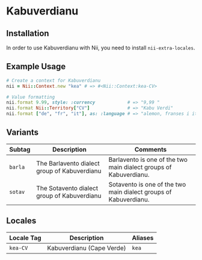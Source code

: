 <!-- This file has been generated. Source: languages/_template.md.erb -->

# Kabuverdianu

## Installation

In order to use Kabuverdianu with Nii, you need to install `nii-extra-locales`.

## Example Usage

``` ruby
# Create a context for Kabuverdianu
nii = Nii::Context.new "kea" # => #<Nii::Context:kea-CV>

# Value formatting
nii.format 9.99, style: :currency            # => "9,99 ​"
nii.format Nii::Territory["CV"]              # => "Kabu Verdi"
nii.format ["de", "fr", "it"], as: :language # => "alemon, franses i italianu"
```

## Variants

<table>
  <thead>
    <tr>
      <th>Subtag</th>
      <th>Description</th>
      <th>Comments</th>
    </tr>
  </thead>
  <tbody>
    <tr>
      <td><code>barla</code></td>
      <td>The Barlavento dialect group of Kabuverdianu</td>
      <td>Barlavento is one of the two main dialect groups of Kabuverdianu.</td>
    </tr>
    <tr>
      <td><code>sotav</code></td>
      <td>The Sotavento dialect group of Kabuverdianu</td>
      <td>Sotavento is one of the two main dialect groups of Kabuverdianu.</td>
    </tr>
  </tbody>
</table>

## Locales

<table>
  <thead>
    <tr>
      <th>Locale Tag</th>
      <th>Description</th>
      <th>Aliases</th>
    </tr>
  </thead>
  <tbody>
    <tr>
      <td><code>kea-CV</code></td>
      <td>Kabuverdianu (Cape Verde)</td>
      <td><code>kea</code></td>
    </tr>
  </tbody>
</table>

